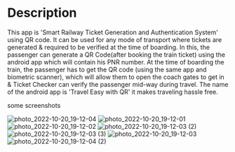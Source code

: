 # Description


This app is 'Smart Railway Ticket Generation and Authentication System' using QR code. It can be used for any mode of transport where tickets are generated & required to be verified at the time of boarding. In this, the passenger can generate a QR Code(after booking the train ticket) using the android app which will contain his PNR number. At the time of boarding the train, the passenger has to get the QR code (using the same app and biometric scanner), which will allow them to open the coach gates to get in & Ticket Checker can verify the passenger mid-way during travel. The name of the android app is 'Travel Easy with QR' it makes traveling hassle free.  


some screenshots 

![photo_2022-10-20_19-12-04](https://user-images.githubusercontent.com/95966154/196965257-20d2b4a4-5828-40cb-9b05-30516e0de858.jpg)
![photo_2022-10-20_19-12-01](https://user-images.githubusercontent.com/95966154/196965267-039be27c-bc4e-4d39-a003-83a93194045e.jpg)
![photo_2022-10-20_19-12-02](https://user-images.githubusercontent.com/95966154/196965272-c2f8c37b-5097-4a16-9d2b-71bd0ebe74cd.jpg)
![photo_2022-10-20_19-12-03 (2)](https://user-images.githubusercontent.com/95966154/196965277-8f3b398c-d8bd-426e-92a3-e8cd177d5087.jpg)
![photo_2022-10-20_19-12-03 (3)](https://user-images.githubusercontent.com/95966154/196965280-36bc5d79-5c1f-438d-923f-cfe13c4b3ba2.jpg)
![photo_2022-10-20_19-12-03](https://user-images.githubusercontent.com/95966154/196965284-e16d04a3-4178-424f-bf42-b3d6f8338ac4.jpg)
![photo_2022-10-20_19-12-04 (2)](https://user-images.githubusercontent.com/95966154/196965286-45b7c820-11b7-440f-9b73-80310130a1db.jpg)
